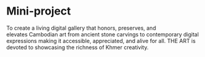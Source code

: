 # Mini-project
To create a living digital gallery that honors, preserves, and elevates Cambodian art from ancient stone carvings to contemporary digital expressions making it accessible, appreciated, and alive for all.  THE ART is devoted to showcasing the richness of Khmer creativity.
